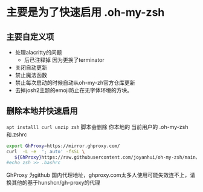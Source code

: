 # 主要是为了快速启用 .oh-my-zsh
## 主要自定义项
- 处理alacritty的问题
  - 后已注释掉 因为更换了terminator
- 关闭自动更新
- 禁止魔法函数
- 禁止每次启动的时候自动从oh-my-zh官方仓库更新
- 去掉josh2主题的emoji防止在无字体环境的方块。
## 删除本地并快速启用
 `apt installl curl unzip zsh`
 脚本会删除 你本地的 当前用户的 .oh-my-zsh 和.zshrc 
```sh
export GhProxy=https://mirror.ghproxy.com/
curl  -L -e  '; auto' -fsSL \
   ${GhProxy}https://raw.githubusercontent.com/joyanhui/oh-my-zsh/main/install.sh | sh
#echo zsh >> .bashrc
```
GhProxy 为github 国内代理地址，ghproxy.com太多人使用可能失效连不上，请换其他的基于hunshcn/gh-proxy的代理
